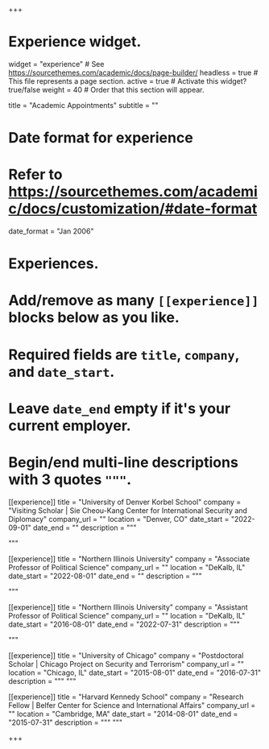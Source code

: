 +++
# Experience widget.
widget = "experience"  # See https://sourcethemes.com/academic/docs/page-builder/
headless = true  # This file represents a page section.
active = true  # Activate this widget? true/false
weight = 40  # Order that this section will appear.

title = "Academic Appointments"
subtitle = ""

# Date format for experience
#   Refer to https://sourcethemes.com/academic/docs/customization/#date-format
date_format = "Jan 2006"

# Experiences.
#   Add/remove as many `[[experience]]` blocks below as you like.
#   Required fields are `title`, `company`, and `date_start`.
#   Leave `date_end` empty if it's your current employer.
#   Begin/end multi-line descriptions with 3 quotes `"""`.

[[experience]]
  title = "University of Denver Korbel School"
  company = "Visiting Scholar | Sie Cheou-Kang Center for International Security and Diplomacy"
  company_url = ""
  location = "Denver, CO"
  date_start = "2022-09-01"
  date_end = ""
  description = """
  
  """
  
[[experience]]
  title = "Northern Illinois University"
  company = "Associate Professor of Political Science"
  company_url = ""
  location = "DeKalb, IL"
  date_start = "2022-08-01"
  date_end = ""
  description = """
  
  """

[[experience]]
  title = "Northern Illinois University"
  company = "Assistant Professor of Political Science"
  company_url = ""
  location = "DeKalb, IL"
  date_start = "2016-08-01"
  date_end = "2022-07-31"
  description = """
  
  """

[[experience]]
  title = "University of Chicago"
  company = "Postdoctoral Scholar | Chicago Project on Security and Terrorism"
  company_url = ""
  location = "Chicago, IL"
  date_start = "2015-08-01"
  date_end = "2016-07-31"
  description = """
  """
  
[[experience]]
  title = "Harvard Kennedy School"
  company = "Research Fellow | Belfer Center for Science and International Affairs"
  company_url = ""
  location = "Cambridge, MA"
  date_start = "2014-08-01"
  date_end = "2015-07-31"
  description = """
  """


+++
